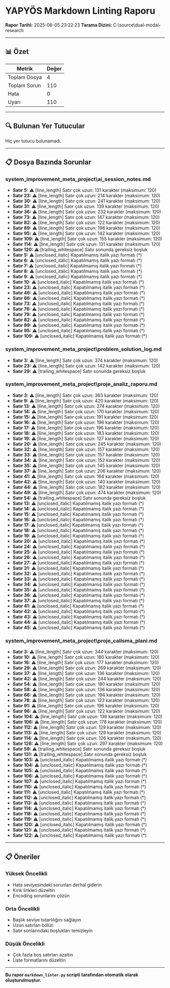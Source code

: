 # YAPYÖS Markdown Linting Raporu

**Rapor Tarihi:** 2025-06-05 23:22:23
**Tarama Dizini:** C:\source\dual-modal-research

---

## 📊 Özet

| Metrik | Değer |
|--------|-------|
| Toplam Dosya | 4 |
| Toplam Sorun | 110 |
| Hata | 0 |
| Uyarı | 110 |

---

## 🔍 Bulunan Yer Tutucular

Hiç yer tutucu bulunamadı.

---

## 📋 Dosya Bazında Sorunlar

### system_improvement_meta_project\ai_session_notes.md

- **Satır 5:** ⚠️ [line_length] Satır çok uzun: 131 karakter (maksimum: 120)
- **Satır 23:** ⚠️ [line_length] Satır çok uzun: 214 karakter (maksimum: 120)
- **Satır 30:** ⚠️ [line_length] Satır çok uzun: 241 karakter (maksimum: 120)
- **Satır 31:** ⚠️ [line_length] Satır çok uzun: 139 karakter (maksimum: 120)
- **Satır 36:** ⚠️ [line_length] Satır çok uzun: 232 karakter (maksimum: 120)
- **Satır 73:** ⚠️ [line_length] Satır çok uzun: 147 karakter (maksimum: 120)
- **Satır 82:** ⚠️ [line_length] Satır çok uzun: 122 karakter (maksimum: 120)
- **Satır 89:** ⚠️ [line_length] Satır çok uzun: 198 karakter (maksimum: 120)
- **Satır 95:** ⚠️ [line_length] Satır çok uzun: 142 karakter (maksimum: 120)
- **Satır 109:** ⚠️ [line_length] Satır çok uzun: 155 karakter (maksimum: 120)
- **Satır 114:** ⚠️ [line_length] Satır çok uzun: 131 karakter (maksimum: 120)
- **Satır 120:** ⚠️ [trailing_whitespace] Satır sonunda gereksiz boşluk
- **Satır 5:** ⚠️ [unclosed_italic] Kapatılmamış italik yazı formatı (*)
- **Satır 6:** ⚠️ [unclosed_italic] Kapatılmamış italik yazı formatı (*)
- **Satır 7:** ⚠️ [unclosed_italic] Kapatılmamış italik yazı formatı (*)
- **Satır 8:** ⚠️ [unclosed_italic] Kapatılmamış italik yazı formatı (*)
- **Satır 9:** ⚠️ [unclosed_italic] Kapatılmamış italik yazı formatı (*)
- **Satır 10:** ⚠️ [unclosed_italic] Kapatılmamış italik yazı formatı (*)
- **Satır 23:** ⚠️ [unclosed_italic] Kapatılmamış italik yazı formatı (*)
- **Satır 46:** ⚠️ [unclosed_italic] Kapatılmamış italik yazı formatı (*)
- **Satır 66:** ⚠️ [unclosed_italic] Kapatılmamış italik yazı formatı (*)
- **Satır 73:** ⚠️ [unclosed_italic] Kapatılmamış italik yazı formatı (*)
- **Satır 76:** ⚠️ [unclosed_italic] Kapatılmamış italik yazı formatı (*)
- **Satır 79:** ⚠️ [unclosed_italic] Kapatılmamış italik yazı formatı (*)
- **Satır 82:** ⚠️ [unclosed_italic] Kapatılmamış italik yazı formatı (*)
- **Satır 89:** ⚠️ [unclosed_italic] Kapatılmamış italik yazı formatı (*)
- **Satır 95:** ⚠️ [unclosed_italic] Kapatılmamış italik yazı formatı (*)
- **Satır 109:** ⚠️ [unclosed_italic] Kapatılmamış italik yazı formatı (*)

### system_improvement_meta_project\problem_solution_log.md

- **Satır 3:** ⚠️ [line_length] Satır çok uzun: 374 karakter (maksimum: 120)
- **Satır 23:** ⚠️ [line_length] Satır çok uzun: 142 karakter (maksimum: 120)
- **Satır 29:** ⚠️ [trailing_whitespace] Satır sonunda gereksiz boşluk

### system_improvement_meta_project\proje_analiz_raporu.md

- **Satır 3:** ⚠️ [line_length] Satır çok uzun: 363 karakter (maksimum: 120)
- **Satır 9:** ⚠️ [line_length] Satır çok uzun: 420 karakter (maksimum: 120)
- **Satır 13:** ⚠️ [line_length] Satır çok uzun: 274 karakter (maksimum: 120)
- **Satır 14:** ⚠️ [line_length] Satır çok uzun: 170 karakter (maksimum: 120)
- **Satır 15:** ⚠️ [line_length] Satır çok uzun: 191 karakter (maksimum: 120)
- **Satır 16:** ⚠️ [line_length] Satır çok uzun: 196 karakter (maksimum: 120)
- **Satır 17:** ⚠️ [line_length] Satır çok uzun: 196 karakter (maksimum: 120)
- **Satır 18:** ⚠️ [line_length] Satır çok uzun: 183 karakter (maksimum: 120)
- **Satır 19:** ⚠️ [line_length] Satır çok uzun: 127 karakter (maksimum: 120)
- **Satır 20:** ⚠️ [line_length] Satır çok uzun: 245 karakter (maksimum: 120)
- **Satır 32:** ⚠️ [line_length] Satır çok uzun: 157 karakter (maksimum: 120)
- **Satır 33:** ⚠️ [line_length] Satır çok uzun: 157 karakter (maksimum: 120)
- **Satır 34:** ⚠️ [line_length] Satır çok uzun: 152 karakter (maksimum: 120)
- **Satır 35:** ⚠️ [line_length] Satır çok uzun: 145 karakter (maksimum: 120)
- **Satır 37:** ⚠️ [line_length] Satır çok uzun: 206 karakter (maksimum: 120)
- **Satır 41:** ⚠️ [line_length] Satır çok uzun: 164 karakter (maksimum: 120)
- **Satır 42:** ⚠️ [line_length] Satır çok uzun: 140 karakter (maksimum: 120)
- **Satır 44:** ⚠️ [line_length] Satır çok uzun: 182 karakter (maksimum: 120)
- **Satır 49:** ⚠️ [line_length] Satır çok uzun: 474 karakter (maksimum: 120)
- **Satır 54:** ⚠️ [trailing_whitespace] Satır sonunda gereksiz boşluk
- **Satır 13:** ⚠️ [unclosed_italic] Kapatılmamış italik yazı formatı (*)
- **Satır 14:** ⚠️ [unclosed_italic] Kapatılmamış italik yazı formatı (*)
- **Satır 15:** ⚠️ [unclosed_italic] Kapatılmamış italik yazı formatı (*)
- **Satır 16:** ⚠️ [unclosed_italic] Kapatılmamış italik yazı formatı (*)
- **Satır 17:** ⚠️ [unclosed_italic] Kapatılmamış italik yazı formatı (*)
- **Satır 18:** ⚠️ [unclosed_italic] Kapatılmamış italik yazı formatı (*)
- **Satır 19:** ⚠️ [unclosed_italic] Kapatılmamış italik yazı formatı (*)
- **Satır 20:** ⚠️ [unclosed_italic] Kapatılmamış italik yazı formatı (*)
- **Satır 24:** ⚠️ [unclosed_italic] Kapatılmamış italik yazı formatı (*)
- **Satır 25:** ⚠️ [unclosed_italic] Kapatılmamış italik yazı formatı (*)
- **Satır 26:** ⚠️ [unclosed_italic] Kapatılmamış italik yazı formatı (*)
- **Satır 27:** ⚠️ [unclosed_italic] Kapatılmamış italik yazı formatı (*)
- **Satır 31:** ⚠️ [unclosed_italic] Kapatılmamış italik yazı formatı (*)
- **Satır 32:** ⚠️ [unclosed_italic] Kapatılmamış italik yazı formatı (*)
- **Satır 33:** ⚠️ [unclosed_italic] Kapatılmamış italik yazı formatı (*)
- **Satır 34:** ⚠️ [unclosed_italic] Kapatılmamış italik yazı formatı (*)
- **Satır 35:** ⚠️ [unclosed_italic] Kapatılmamış italik yazı formatı (*)
- **Satır 36:** ⚠️ [unclosed_italic] Kapatılmamış italik yazı formatı (*)
- **Satır 37:** ⚠️ [unclosed_italic] Kapatılmamış italik yazı formatı (*)
- **Satır 41:** ⚠️ [unclosed_italic] Kapatılmamış italik yazı formatı (*)
- **Satır 42:** ⚠️ [unclosed_italic] Kapatılmamış italik yazı formatı (*)
- **Satır 43:** ⚠️ [unclosed_italic] Kapatılmamış italik yazı formatı (*)
- **Satır 44:** ⚠️ [unclosed_italic] Kapatılmamış italik yazı formatı (*)
- **Satır 45:** ⚠️ [unclosed_italic] Kapatılmamış italik yazı formatı (*)

### system_improvement_meta_project\proje_calisma_plani.md

- **Satır 3:** ⚠️ [line_length] Satır çok uzun: 344 karakter (maksimum: 120)
- **Satır 10:** ⚠️ [line_length] Satır çok uzun: 180 karakter (maksimum: 120)
- **Satır 16:** ⚠️ [line_length] Satır çok uzun: 177 karakter (maksimum: 120)
- **Satır 29:** ⚠️ [line_length] Satır çok uzun: 269 karakter (maksimum: 120)
- **Satır 37:** ⚠️ [line_length] Satır çok uzun: 136 karakter (maksimum: 120)
- **Satır 42:** ⚠️ [line_length] Satır çok uzun: 244 karakter (maksimum: 120)
- **Satır 54:** ⚠️ [line_length] Satır çok uzun: 180 karakter (maksimum: 120)
- **Satır 58:** ⚠️ [line_length] Satır çok uzun: 136 karakter (maksimum: 120)
- **Satır 66:** ⚠️ [line_length] Satır çok uzun: 194 karakter (maksimum: 120)
- **Satır 78:** ⚠️ [line_length] Satır çok uzun: 123 karakter (maksimum: 120)
- **Satır 91:** ⚠️ [line_length] Satır çok uzun: 196 karakter (maksimum: 120)
- **Satır 96:** ⚠️ [line_length] Satır çok uzun: 122 karakter (maksimum: 120)
- **Satır 104:** ⚠️ [line_length] Satır çok uzun: 136 karakter (maksimum: 120)
- **Satır 106:** ⚠️ [line_length] Satır çok uzun: 178 karakter (maksimum: 120)
- **Satır 112:** ⚠️ [line_length] Satır çok uzun: 129 karakter (maksimum: 120)
- **Satır 113:** ⚠️ [line_length] Satır çok uzun: 129 karakter (maksimum: 120)
- **Satır 114:** ⚠️ [line_length] Satır çok uzun: 126 karakter (maksimum: 120)
- **Satır 126:** ⚠️ [line_length] Satır çok uzun: 297 karakter (maksimum: 120)
- **Satır 59:** ⚠️ [trailing_whitespace] Satır sonunda gereksiz boşluk
- **Satır 131:** ⚠️ [trailing_whitespace] Satır sonunda gereksiz boşluk
- **Satır 103:** ⚠️ [unclosed_italic] Kapatılmamış italik yazı formatı (*)
- **Satır 104:** ⚠️ [unclosed_italic] Kapatılmamış italik yazı formatı (*)
- **Satır 105:** ⚠️ [unclosed_italic] Kapatılmamış italik yazı formatı (*)
- **Satır 106:** ⚠️ [unclosed_italic] Kapatılmamış italik yazı formatı (*)
- **Satır 107:** ⚠️ [unclosed_italic] Kapatılmamış italik yazı formatı (*)
- **Satır 110:** ⚠️ [unclosed_italic] Kapatılmamış italik yazı formatı (*)
- **Satır 111:** ⚠️ [unclosed_italic] Kapatılmamış italik yazı formatı (*)
- **Satır 112:** ⚠️ [unclosed_italic] Kapatılmamış italik yazı formatı (*)
- **Satır 113:** ⚠️ [unclosed_italic] Kapatılmamış italik yazı formatı (*)
- **Satır 114:** ⚠️ [unclosed_italic] Kapatılmamış italik yazı formatı (*)
- **Satır 118:** ⚠️ [unclosed_italic] Kapatılmamış italik yazı formatı (*)
- **Satır 119:** ⚠️ [unclosed_italic] Kapatılmamış italik yazı formatı (*)
- **Satır 120:** ⚠️ [unclosed_italic] Kapatılmamış italik yazı formatı (*)
- **Satır 121:** ⚠️ [unclosed_italic] Kapatılmamış italik yazı formatı (*)
- **Satır 122:** ⚠️ [unclosed_italic] Kapatılmamış italik yazı formatı (*)


---

## 📋 Öneriler

### Yüksek Öncelikli
- Hata seviyesindeki sorunları derhal giderin
- Kırık linkleri düzeltin
- Encoding sorunlarını çözün

### Orta Öncelikli
- Başlık seviye tutarlılığını sağlayın
- Uzun satırları bölün
- Satır sonlarındaki boşlukları temizleyin

### Düşük Öncelikli
- Çok fazla boş satırları azaltın
- Liste formatlarını düzeltin

---

**Bu rapor `markdown_linter.py` scripti tarafından otomatik olarak oluşturulmuştur.**

